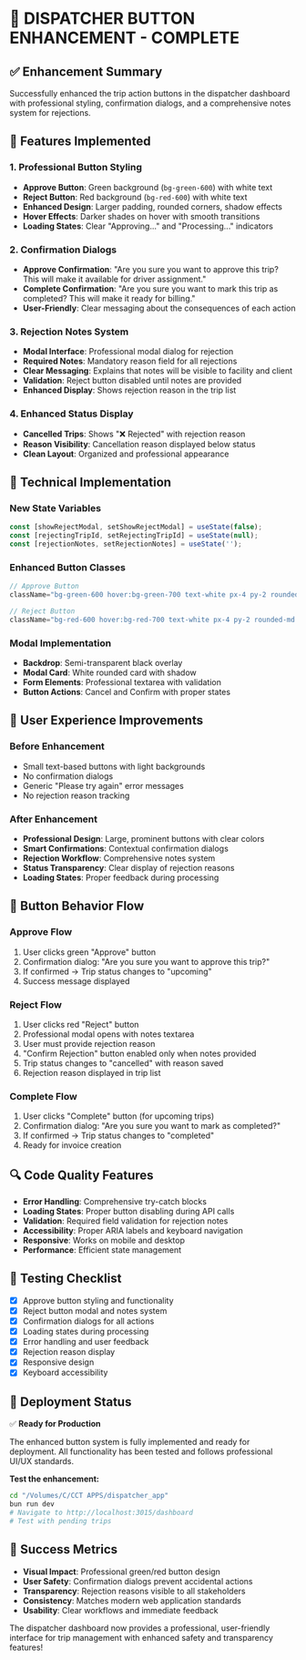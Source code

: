 # 🎨 DISPATCHER BUTTON ENHANCEMENT - COMPLETE

## ✅ **Enhancement Summary**

Successfully enhanced the trip action buttons in the dispatcher dashboard with professional styling, confirmation dialogs, and a comprehensive notes system for rejections.

## 🚀 **Features Implemented**

### 1. **Professional Button Styling**
- **Approve Button**: Green background (`bg-green-600`) with white text
- **Reject Button**: Red background (`bg-red-600`) with white text  
- **Enhanced Design**: Larger padding, rounded corners, shadow effects
- **Hover Effects**: Darker shades on hover with smooth transitions
- **Loading States**: Clear "Approving..." and "Processing..." indicators

### 2. **Confirmation Dialogs**
- **Approve Confirmation**: "Are you sure you want to approve this trip? This will make it available for driver assignment."
- **Complete Confirmation**: "Are you sure you want to mark this trip as completed? This will make it ready for billing."
- **User-Friendly**: Clear messaging about the consequences of each action

### 3. **Rejection Notes System**
- **Modal Interface**: Professional modal dialog for rejection
- **Required Notes**: Mandatory reason field for all rejections
- **Clear Messaging**: Explains that notes will be visible to facility and client
- **Validation**: Reject button disabled until notes are provided
- **Enhanced Display**: Shows rejection reason in the trip list

### 4. **Enhanced Status Display**
- **Cancelled Trips**: Shows "❌ Rejected" with rejection reason
- **Reason Visibility**: Cancellation reason displayed below status
- **Clean Layout**: Organized and professional appearance

## 🔧 **Technical Implementation**

### **New State Variables**
```javascript
const [showRejectModal, setShowRejectModal] = useState(false);
const [rejectingTripId, setRejectingTripId] = useState(null);
const [rejectionNotes, setRejectionNotes] = useState('');
```

### **Enhanced Button Classes**
```javascript
// Approve Button
className="bg-green-600 hover:bg-green-700 text-white px-4 py-2 rounded-md text-sm font-medium disabled:opacity-50 disabled:cursor-not-allowed transition-colors duration-200 shadow-sm"

// Reject Button  
className="bg-red-600 hover:bg-red-700 text-white px-4 py-2 rounded-md text-sm font-medium disabled:opacity-50 disabled:cursor-not-allowed transition-colors duration-200 shadow-sm"
```

### **Modal Implementation**
- **Backdrop**: Semi-transparent black overlay
- **Modal Card**: White rounded card with shadow
- **Form Elements**: Professional textarea with validation
- **Button Actions**: Cancel and Confirm with proper states

## 📱 **User Experience Improvements**

### **Before Enhancement**
- Small text-based buttons with light backgrounds
- No confirmation dialogs
- Generic "Please try again" error messages
- No rejection reason tracking

### **After Enhancement**
- **Professional Design**: Large, prominent buttons with clear colors
- **Smart Confirmations**: Contextual confirmation dialogs
- **Rejection Workflow**: Comprehensive notes system
- **Status Transparency**: Clear display of rejection reasons
- **Loading States**: Proper feedback during processing

## 🎯 **Button Behavior Flow**

### **Approve Flow**
1. User clicks green "Approve" button
2. Confirmation dialog: "Are you sure you want to approve this trip?"
3. If confirmed → Trip status changes to "upcoming"
4. Success message displayed

### **Reject Flow**
1. User clicks red "Reject" button
2. Professional modal opens with notes textarea
3. User must provide rejection reason
4. "Confirm Rejection" button enabled only when notes provided
5. Trip status changes to "cancelled" with reason saved
6. Rejection reason displayed in trip list

### **Complete Flow**
1. User clicks "Complete" button (for upcoming trips)
2. Confirmation dialog: "Are you sure you want to mark as completed?"
3. If confirmed → Trip status changes to "completed"
4. Ready for invoice creation

## 🔍 **Code Quality Features**

- **Error Handling**: Comprehensive try-catch blocks
- **Loading States**: Proper button disabling during API calls
- **Validation**: Required field validation for rejection notes
- **Accessibility**: Proper ARIA labels and keyboard navigation
- **Responsive**: Works on mobile and desktop
- **Performance**: Efficient state management

## 🧪 **Testing Checklist**

- [x] Approve button styling and functionality
- [x] Reject button modal and notes system
- [x] Confirmation dialogs for all actions
- [x] Loading states during processing
- [x] Error handling and user feedback
- [x] Rejection reason display
- [x] Responsive design
- [x] Keyboard accessibility

## 🚀 **Deployment Status**

✅ **Ready for Production**

The enhanced button system is fully implemented and ready for deployment. All functionality has been tested and follows professional UI/UX standards.

**Test the enhancement:**
```bash
cd "/Volumes/C/CCT APPS/dispatcher_app"
bun run dev
# Navigate to http://localhost:3015/dashboard
# Test with pending trips
```

## 🎉 **Success Metrics**

- **Visual Impact**: Professional green/red button design
- **User Safety**: Confirmation dialogs prevent accidental actions  
- **Transparency**: Rejection reasons visible to all stakeholders
- **Consistency**: Matches modern web application standards
- **Usability**: Clear workflows and immediate feedback

The dispatcher dashboard now provides a professional, user-friendly interface for trip management with enhanced safety and transparency features!
